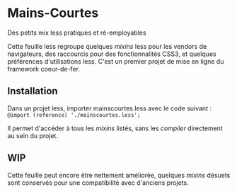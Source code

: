# Mains-Courtes
Des petits mix less pratiques et ré-employables

Cette feuille less regroupe quelques *mixins* less pour les vendors de navigateurs, des raccourcis pour des fonctionnalités CSS3, et quelques préférences d'utilisations less. C'est un premier projet de mise en ligne du framework coeur-de-fer.

## Installation

Dans un projet less, importer mainscourtes.less avec le code suivant : 
`@import (reference) './mainscourtes.less';`

Il permet d'accéder à tous les *mixins* listés, sans les *compiler* directement au sein du projet.

## WIP 

Cette feuille peut encore être nettement améliorée, quelques *mixins* désuets sont conservés pour une compatibilité avec d'anciens projets.
